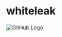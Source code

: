 # whiteleak

![GitHub Logo](https://github.com/ekils/whiteleak/blob/master/png/136626.Pwaxwp.0a589594-9d52-4d7f-bd24-48cb92a9ec66.png)


